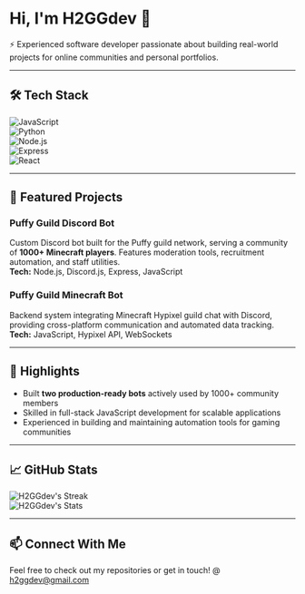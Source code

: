 # Hi, I'm H2GGdev 👋

⚡ Experienced software developer passionate about building real-world projects for online communities and personal portfolios.

---

## 🛠 Tech Stack

![JavaScript](https://img.shields.io/badge/JavaScript-yellow?style=flat&logo=javascript)  
![Python](https://img.shields.io/badge/Python-blue?style=flat&logo=python)  
![Node.js](https://img.shields.io/badge/Node.js-green?style=flat&logo=node.js)  
![Express](https://img.shields.io/badge/Express-lightgrey?style=flat&logo=express)  
![React](https://img.shields.io/badge/React-blue?style=flat&logo=react)

---

## 📌 Featured Projects

### Puffy Guild Discord Bot  
Custom Discord bot built for the Puffy guild network, serving a community of **1000+ Minecraft players**. Features moderation tools, recruitment automation, and staff utilities.  
**Tech:** Node.js, Discord.js, Express, JavaScript

### Puffy Guild Minecraft Bot  
Backend system integrating Minecraft Hypixel guild chat with Discord, providing cross-platform communication and automated data tracking.  
**Tech:** JavaScript, Hypixel API, WebSockets

---

## 🚀 Highlights

- Built **two production-ready bots** actively used by 1000+ community members  
- Skilled in full-stack JavaScript development for scalable applications  
- Experienced in building and maintaining automation tools for gaming communities  

---

## 📈 GitHub Stats

![H2GGdev's Streak](https://github-readme-streak-stats.herokuapp.com/?user=H2GGdev&theme=nightowl&hide_border=true)  
![H2GGdev's Stats](https://github-readme-stats.vercel.app/api?username=H2GGdev&theme=nightowl&show_icons=true&hide_border=true&count_private=true)

---

## 📫 Connect With Me

Feel free to check out my repositories or get in touch!
@ h2ggdev@gmail.com
